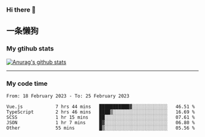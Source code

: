 ### Hi there 👋

## 一条懒狗
<!--
**kiss-me-quickly/kiss-me-quickly** is a ✨ _special_ ✨ repository because its `README.md` (this file) appears on your GitHub profile.

Here are some ideas to get you started:

- 🔭 I’m currently working on ...
- 🌱 I’m currently learning ...
- 👯 I’m looking to collaborate on ...
- 🤔 I’m looking for help with ...
- 💬 Ask me about ...
- 📫 How to reach me: ...
- 😄 Pronouns: ...
- ⚡ Fun fact: ...
-->


### My gtihub stats

[![Anurag's github stats](https://github-readme-stats.vercel.app/api?username=kiss-me-quickly)](https://github.com/anuraghazra/github-readme-stats)

***

### My code time

<!--START_SECTION:waka-->

```text
From: 18 February 2023 - To: 25 February 2023

Vue.js            7 hrs 44 mins   ███████████▓░░░░░░░░░░░░░   46.51 %
TypeScript        2 hrs 46 mins   ████▒░░░░░░░░░░░░░░░░░░░░   16.69 %
SCSS              1 hr 15 mins    ██░░░░░░░░░░░░░░░░░░░░░░░   07.61 %
JSON              1 hr 7 mins     █▓░░░░░░░░░░░░░░░░░░░░░░░   06.80 %
Other             55 mins         █▒░░░░░░░░░░░░░░░░░░░░░░░   05.56 %
```

<!--END_SECTION:waka-->
